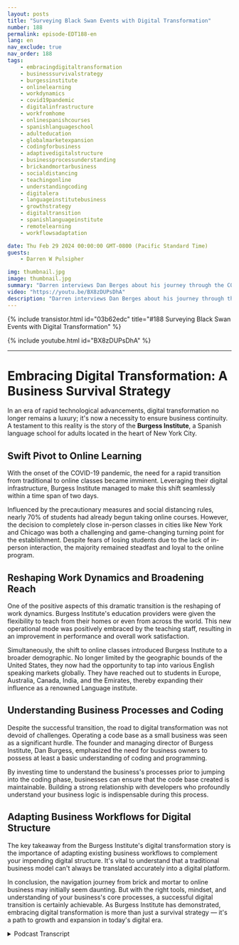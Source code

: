 ```yaml
---
layout: posts
title: "Surveying Black Swan Events with Digital Transformation"
number: 188
permalink: episode-EDT188-en
lang: en
nav_exclude: true
nav_order: 188
tags:
    - embracingdigitaltransformation
    - businesssurvivalstrategy
    - burgessinstitute
    - onlinelearning
    - workdynamics
    - covid19pandemic
    - digitalinfrastructure
    - workfromhome
    - onlinespanishcourses
    - spanishlanguageschool
    - adulteducation
    - globalmarketexpansion
    - codingforbusiness
    - adaptivedigitalstructure
    - businessprocessunderstanding
    - brickandmortarbusiness
    - socialdistancing
    - teachingonline
    - understandingcoding
    - digitalera
    - languageinstitutebusiness
    - growthstrategy
    - digitaltransition
    - spanishlanguageinstitute
    - remotelearning
    - workflowsadaptation

date: Thu Feb 29 2024 00:00:00 GMT-0800 (Pacific Standard Time)
guests:
    - Darren W Pulsipher

img: thumbnail.jpg
image: thumbnail.jpg
summary: "Darren interviews Dan Berges about his journey through the COVID-19 pandemic to transform the Berges Institute, a Spanish language school in New York City. Despite initial challenges, the shift reshaped work dynamics, broadened their global reach, and highlighted the importance of understanding business processes and coding for successful digital transformation."
video: "https://youtu.be/BX8zDUPsDhA"
description: "Darren interviews Dan Berges about his journey through the COVID-19 pandemic to transform the Berges Institute, a Spanish language school in New York City. Despite initial challenges, the shift reshaped work dynamics, broadened their global reach, and highlighted the importance of understanding business processes and coding for successful digital transformation."
---
```


<div>
{% include transistor.html id="03b62edc" title="#188 Surveying Black Swan Events with Digital Transformation" %}

{% include youtube.html id="BX8zDUPsDhA" %}
</div>

---

# Embracing Digital Transformation: A Business Survival Strategy

In an era of rapid technological advancements, digital transformation no longer remains a luxury; it's now a necessity to ensure business continuity. A testament to this reality is the story of the **Burgess Institute**, a Spanish language school for adults located in the heart of New York City.

## Swift Pivot to Online Learning

With the onset of the COVID-19 pandemic, the need for a rapid transition from traditional to online classes became imminent. Leveraging their digital infrastructure, Burgess Institute managed to make this shift seamlessly within a time span of two days.

Influenced by the precautionary measures and social distancing rules, nearly 70% of students had already begun taking online courses. However, the decision to completely close in-person classes in cities like New York and Chicago was both a challenging and game-changing turning point for the establishment. Despite fears of losing students due to the lack of in-person interaction, the majority remained steadfast and loyal to the online program.

## Reshaping Work Dynamics and Broadening Reach 

One of the positive aspects of this dramatic transition is the reshaping of work dynamics. Burgess Institute's education providers were given the flexibility to teach from their homes or even from across the world. This new operational mode was positively embraced by the teaching staff, resulting in an improvement in performance and overall work satisfaction.

Simultaneously, the shift to online classes introduced Burgess Institute to a broader demographic. No longer limited by the geographic bounds of the United States, they now had the opportunity to tap into various English speaking markets globally. They have reached out to students in Europe, Australia, Canada, India, and the Emirates, thereby expanding their influence as a renowned Language institute.

## Understanding Business Processes and Coding

Despite the successful transition, the road to digital transformation was not devoid of challenges. Operating a code base as a small business was seen as a significant hurdle. The founder and managing director of Burgess Institute, Dan Burgess, emphasized the need for business owners to possess at least a basic understanding of coding and programming. 

By investing time to understand the business's processes prior to jumping into the coding phase, businesses can ensure that the code base created is maintainable. Building a strong relationship with developers who profoundly understand your business logic is indispensable during this process.

## Adapting Business Workflows for Digital Structure

The key takeaway from the Burgess Institute's digital transformation story is the importance of adapting existing business workflows to complement your impending digital structure. It's vital to understand that a traditional business model can't always be translated accurately into a digital platform.

In conclusion, the navigation journey from brick and mortar to online business may initially seem daunting. But with the right tools, mindset, and understanding of your business's core processes, a successful digital transition is certainly achievable. As Burgess Institute has demonstrated, embracing digital transformation is more than just a survival strategy — it's a path to growth and expansion in today's digital era.



<details>
<summary> Podcast Transcript </summary>

<p></p>

</details>
